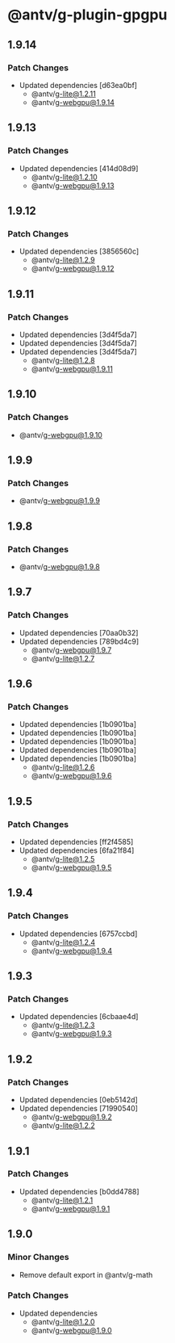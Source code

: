 # @antv/g-plugin-gpgpu

## 1.9.14

### Patch Changes

-   Updated dependencies [d63ea0bf]
    -   @antv/g-lite@1.2.11
    -   @antv/g-webgpu@1.9.14

## 1.9.13

### Patch Changes

-   Updated dependencies [414d08d9]
    -   @antv/g-lite@1.2.10
    -   @antv/g-webgpu@1.9.13

## 1.9.12

### Patch Changes

-   Updated dependencies [3856560c]
    -   @antv/g-lite@1.2.9
    -   @antv/g-webgpu@1.9.12

## 1.9.11

### Patch Changes

-   Updated dependencies [3d4f5da7]
-   Updated dependencies [3d4f5da7]
-   Updated dependencies [3d4f5da7]
    -   @antv/g-lite@1.2.8
    -   @antv/g-webgpu@1.9.11

## 1.9.10

### Patch Changes

-   @antv/g-webgpu@1.9.10

## 1.9.9

### Patch Changes

-   @antv/g-webgpu@1.9.9

## 1.9.8

### Patch Changes

-   @antv/g-webgpu@1.9.8

## 1.9.7

### Patch Changes

-   Updated dependencies [70aa0b32]
-   Updated dependencies [789bd4c9]
    -   @antv/g-webgpu@1.9.7
    -   @antv/g-lite@1.2.7

## 1.9.6

### Patch Changes

-   Updated dependencies [1b0901ba]
-   Updated dependencies [1b0901ba]
-   Updated dependencies [1b0901ba]
-   Updated dependencies [1b0901ba]
-   Updated dependencies [1b0901ba]
    -   @antv/g-lite@1.2.6
    -   @antv/g-webgpu@1.9.6

## 1.9.5

### Patch Changes

-   Updated dependencies [ff2f4585]
-   Updated dependencies [6fa21f84]
    -   @antv/g-lite@1.2.5
    -   @antv/g-webgpu@1.9.5

## 1.9.4

### Patch Changes

-   Updated dependencies [6757ccbd]
    -   @antv/g-lite@1.2.4
    -   @antv/g-webgpu@1.9.4

## 1.9.3

### Patch Changes

-   Updated dependencies [6cbaae4d]
    -   @antv/g-lite@1.2.3
    -   @antv/g-webgpu@1.9.3

## 1.9.2

### Patch Changes

-   Updated dependencies [0eb5142d]
-   Updated dependencies [71990540]
    -   @antv/g-webgpu@1.9.2
    -   @antv/g-lite@1.2.2

## 1.9.1

### Patch Changes

-   Updated dependencies [b0dd4788]
    -   @antv/g-lite@1.2.1
    -   @antv/g-webgpu@1.9.1

## 1.9.0

### Minor Changes

-   Remove default export in @antv/g-math

### Patch Changes

-   Updated dependencies
    -   @antv/g-lite@1.2.0
    -   @antv/g-webgpu@1.9.0
